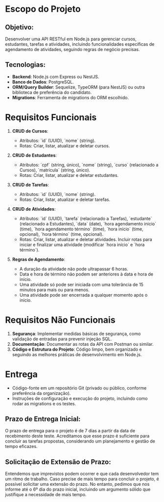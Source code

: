 # Escopo do Projeto

## Objetivo:
Desenvolver uma API RESTful em Node.js para gerenciar cursos, estudantes, tarefas e atividades, incluindo funcionalidades específicas de agendamento de atividades, seguindo regras de negócio precisas.

## Tecnologias:
- **Backend**: Node.js com Express ou NestJS.
- **Banco de Dados**: PostgreSQL.
- **ORM/Query Builder**: Sequelize, TypeORM (para NestJS) ou outra biblioteca de preferência do candidato.
- **Migrations**: Ferramenta de migrations do ORM escolhido.

# Requisitos Funcionais

1. **CRUD de Cursos**:
   - Atributos: \`id\` (UUID), \`nome\` (string).
   - Rotas: Criar, listar, atualizar e deletar cursos.

2. **CRUD de Estudantes**:
   - Atributos: \`cpf\` (string, único), \`nome\` (string), \`curso\` (relacionado a Cursos), \`matrícula\` (string, único).
   - Rotas: Criar, listar, atualizar e deletar estudantes.

3. **CRUD de Tarefas**:
   - Atributos: \`id\` (UUID), \`nome\` (string).
   - Rotas: Criar, listar, atualizar e deletar tarefas.

4. **CRUD de Atividades**:
   - Atributos: \`id\` (UUID), \`tarefa\` (relacionado a Tarefas), \`estudante\` (relacionado a Estudantes), \`data\` (date), \`hora agendamento inicio\` (time), \`hora agendamento término\` (time), \`hora início\` (time, opcional), \`hora término\` (time, opcional).
   - Rotas: Criar, listar, atualizar e deletar atividades. Incluir rotas para iniciar e finalizar uma atividade (modificar \`hora início\` e \`hora término\`).

5. **Regras de Agendamento**:
   - A duração da atividade não pode ultrapassar 6 horas.
   - Data e hora de término não podem ser anteriores à data e hora de início.
   - Uma atividade só pode ser iniciada com uma tolerância de 15 minutos para mais ou para menos.
   - Uma atividade pode ser encerrada a qualquer momento após o início.

# Requisitos Não Funcionais

1. **Segurança**: Implementar medidas básicas de segurança, como validação de entradas para prevenir injeção SQL.
2. **Documentação**: Documentar as rotas da API com Postman ou similar.
3. **Código e Estrutura do Projeto**: Código limpo, bem organizado e seguindo as melhores práticas de desenvolvimento em Node.js.

# Entrega

- Código-fonte em um repositório Git (privado ou público, conforme preferência da organização).
- Instruções de configuração e execução do projeto, incluindo como rodar as migrations e os testes.

## Prazo de Entrega Inicial:
O prazo de entrega para o projeto é de 7 dias a partir da data de recebimento deste teste. Acreditamos que esse prazo é suficiente para concluir as tarefas propostas, considerando um planejamento e gestão de tempo eficazes.

## Solicitação de Extensão de Prazo:
Entendemos que imprevistos podem ocorrer e que cada desenvolvedor tem um ritmo de trabalho. Caso precise de mais tempo para concluir o projeto, é possível solicitar uma extensão do prazo. No entanto, pedimos que nos informe até o 6º dia do prazo inicial, incluindo um argumento sólido que justifique a necessidade de mais tempo.
